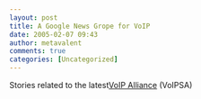 ```yaml
---
layout: post
title: A Google News Grope for VoIP
date: 2005-02-07 09:43
author: metavalent
comments: true
categories: [Uncategorized]
---
```

Stories related to the latest<a href="http://news.google.com/nwshp?hl=en&amp;gl=&amp;ncl=http://www.newsfactor.com/entsec/story.xhtml%3Fstory_title%3DVoIP-Security-Alliance-Forms%26story_id%3D30279%26category%3Dentsec">VoIP Alliance</a> (VoIPSA)

